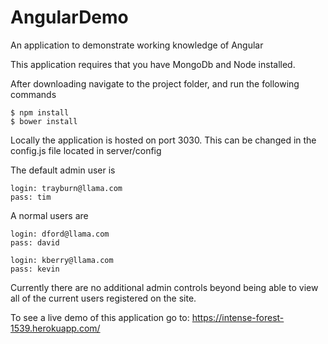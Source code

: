 # AngularDemo
An application to demonstrate working knowledge of Angular

This application requires that you have MongoDb and Node installed.

After downloading navigate to the project folder, and run the following commands
<pre><code>$ npm install
$ bower install
</pre></code>

Locally the application is hosted on port 3030. This can be changed in the config.js file located in server/config

The default admin user is
<pre><code>login: trayburn@llama.com
pass: tim
</code></pre>

A normal users are
<pre><code>login: dford@llama.com
pass: david

login: kberry@llama.com
pass: kevin
</code></pre>

Currently there are no additional admin controls beyond being able to view all of the current users registered on the site.

To see a live demo of this application go to: https://intense-forest-1539.herokuapp.com/